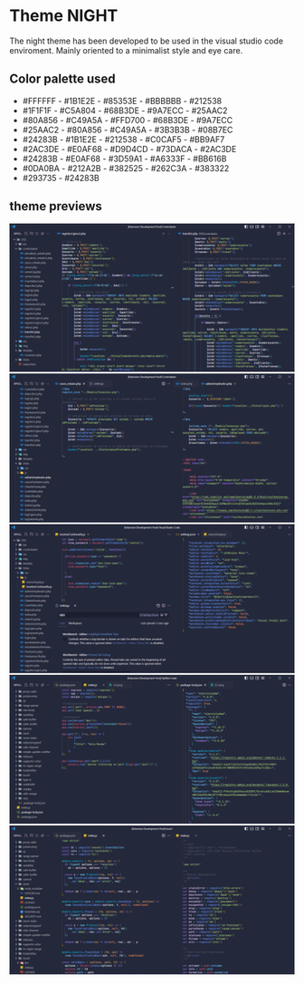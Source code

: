 # Theme NIGHT

The night theme has been developed to be used in the visual studio code enviroment. Mainly oriented to a minimalist style and eye care.

## Color palette used

- #FFFFFF - #1B1E2E - #85353E - #BBBBBB - #212538
- #1F1F1F - #C5A804 - #68B3DE - #9A7ECC - #25AAC2
- #80A856 - #C49A5A - #FFD700 - #68B3DE - #9A7ECC
- #25AAC2 - #80A856 - #C49A5A - #3B3B3B - #08B7EC
- #24283B - #1B1E2E - #212538 - #C0CAF5 - #BB9AF7
- #2AC3DE - #E0AF68 - #D9D4CD - #73DACA - #2AC3DE
- #24283B - #E0AF68 - #3D59A1 - #A6333F - #BB616B
- #0DA0BA - #212A2B - #382525 - #262C3A - #383322
- #293735 - #24283B

## theme previews

![Night theme](images/Night_1.png)
![Night theme](images/Night_2.png)
![Night theme](images/Night_3.png)
![Night theme](images/Night_4.png)
![Night theme](images/Night_5.png)
